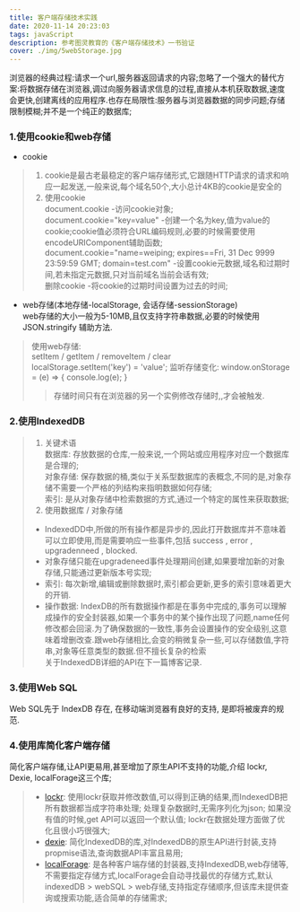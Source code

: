 ```yaml
---
title: 客户端存储技术实践
date: 2020-11-14 20:23:03
tags: javaScript
description: 参考图灵教育的《客户端存储技术》一书验证
cover: ./img/5webStorage.jpg
---
```

浏览器的经典过程:请求一个url,服务器返回请求的内容;忽略了一个强大的替代方案:将数据存储在浏览器,调过向服务器请求信息的过程,直接从本机获取数据,速度会更快,创建离线的应用程序.也存在局限性:服务器与浏览器数据的同步问题;存储限制模糊;并不是一个纯正的数据库;
### 1.使用cookie和web存储
+ cookie
>1. cookie是最古老最稳定的客户端存储形式,它跟随HTTP请求的请求和响应一起发送,一般来说,每个域名50个,大小总计4KB的cookie是安全的    
>2. 使用cookie     
document.cookie -访问cookie对象;   
document.cookie="key=value" -创建一个名为key,值为value的cookie;cookie值必须符合URL编码规则,必要的时候需要使用encodeURIComponent辅助函数;     
document.cookie="name=weiping; expires==Fri, 31 Dec 9999 23:59:59 GMT; domain=test.com" -设置cookie元数据,域名和过期时间,若未指定元数据,只对当前域名当前会话有效;    
删除cookie -将cookie的过期时间设置为过去的时间;
+ web存储(本地存储-localStorage, 会话存储-sessionStorage)   
web存储的大小一般为5-10MB,且仅支持字符串数据,必要的时候使用 JSON.stringify 辅助方法.
>使用web存储:    
setItem / getItem / removeItem / clear    
localStorage.setItem('key') = 'value';
监听存储变化: window.onStorage = (e) => { console.log(e); }   
>>存储时间只有在浏览器的另一个实例修改存储时,,才会被触发.

### 2.使用IndexedDB
>1. 关键术语   
数据库: 存放数据的仓库,一般来说,一个网站或应用程序对应一个数据库是合理的;   
对象存储: 保存数据的桶,类似于关系型数据库的表概念,不同的是,对象存储不需要一个严格的列结构来指明数据如何存储;   
索引: 是从对象存储中检索数据的方式,通过一个特定的属性来获取数据;
>2. 使用数据库 / 对象存储   
>+ IndexedDD中,所做的所有操作都是异步的,因此打开数据库并不意味着可以立即使用,而是需要响应一些事件,包括 success , error , upgradenneed , blocked.   
>+ 对象存储只能在upgradeneed事件处理期间创建,如果要增加新的对象存储,只能通过更新版本号实现;    
>+ 索引: 每次新增,编辑或删除数据时,索引都会更新,更多的索引意味着更大的开销.   
>+ 操作数据: IndexDB的所有数据操作都是在事务中完成的,事务可以理解成操作的安全封装器,如果一个事务中的某个操作出现了问题,name任何修改都会回滚.为了确保数据的一致性,事务会设置操作的安全级别,这意味着增删改查.跟web存储相比,会变的稍微复杂一些,可以存储数值,字符串,对象等任意类型的数据.但不擅长复杂的检索   
关于IndexedDB详细的API在下一篇博客记录.

### 3.使用Web SQL
Web SQL先于 IndexDB 存在, 在移动端浏览器有良好的支持, 是即将被废弃的规范.
### 4.使用库简化客户端存储
简化客户端存储,让API更易用,甚至增加了原生API不支持的功能,介绍 lockr, Dexie, localForage这三个库;    
>+ [lockr](https://github.com/tsironis/lockr): 使用lockr获取并修改数值,可以得到正确的结果,而IndexedDB把所有数据都当成字符串处理; 处理复杂数据时,无需序列化为json; 如果没有值的时候,get API可以返回一个默认值; lockr在数据处理方面做了优化且很小巧很强大;   
>+ [dexie](https://github.com/dfahlander/Dexie.js): 简化IndexedDB的库,对IndexedDB的原生API进行封装,支持propmise语法,查询数据API丰富且易用;
>+ [localForage](https://github.com/localForage/localForage): 是各种客户端存储的封装器,支持IndexedDB,web存储等,不需要指定存储方式,localForage会自动寻找最优的存储方式,默认indexedDB > webSQL > web存储,支持指定存储顺序,但该库未提供查询或搜索功能,适合简单的存储需求;